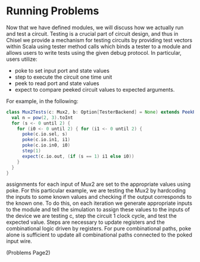 # Running Problems
Now that we have defined modules, we will discuss how we actually run and test a circuit.
Testing is a crucial part of circuit design, and thus in Chisel we provide a mechanism for testing circuits by providing test vectors within Scala using tester method calls which binds a tester to a module and allows users to write tests using the given debug protocol. In particular, users utilize:
* poke to set input port and state values
* step to execute the circuit one time unit
* peek to read port and state values
* expect to compare peeked circuit values to expected arguments.

For example, in the following:
```scala
class Mux2Tests(c: Mux2, b: Option[TesterBackend] = None) extends PeekPokeTester(c, _backend=b) {
  val n = pow(2, 3).toInt 
  for (s <- 0 until 2) {
    for (i0 <- 0 until 2) { for (i1 <- 0 until 2) {
      poke(c.io.sel, s)
      poke(c.io.in1, i1)
      poke(c.io.in0, i0)
      step(1)
      expect(c.io.out, (if (s == 1) i1 else i0))
    }
  }
}
```
assignments for each input of Mux2 are set to the appropriate values using poke. For this particular example, we are testing the Mux2 by hardcoding the inputs to some known values and checking if the output corresponds to the known one. To do this, on each iteration we generate appropriate inputs to the module and tell the simulation to assign these values to the inputs of the device we are testing c, step the circuit 1 clock cycle, and test the expected value. Steps are necessary to update registers and the combinational logic driven by registers. For pure combinational paths, poke alone is sufficient to update all combinational paths connected to the poked input wire.


(Problems Page2)
